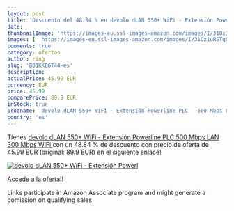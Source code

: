 ```yaml
---
layout: post
title: 'Descuento del 48.84 % en devolo dLAN 550+ WiFi - Extensión Powerl'
date: 
thumbnailImage: 'https://images-eu.ssl-images-amazon.com/images/I/31Ox1uRSTqL._SL200_.jpg'
images: [ 'https://images-eu.ssl-images-amazon.com/images/I/31Ox1uRSTqL._SL200_.jpg' ]
comments: true
category: ofertas
author: ring
slug: 'B01KKB6T44-es'
description:
actualPrice: 45.99 EUR
currency: EUR
price: 45.99
comparePrice: 89.9 EUR
inStock: true
prodname: 'devolo dLAN 550+ WiFi - Extensión Powerline PLC   500 Mbps LAN  300 Mbps WiFi '
country: 'es'
---
```


Tienes [devolo dLAN 550+ WiFi - Extensión Powerline PLC   500 Mbps LAN  300 Mbps WiFi ](https://www.amazon.es/dp/B01KKB6T44/?tag=tolees-21) con un 48.84 % de descuento con precio de oferta de 45.99 EUR (original: 89.9 EUR) en el siguiente enlace!

[![devolo dLAN 550+ WiFi - Extensión Powerl](https://images-eu.ssl-images-amazon.com/images/I/31Ox1uRSTqL._SL200_.jpg)](https://www.amazon.es/dp/B01KKB6T44/?tag=tolees-21)

[Accede a la oferta!!](https://www.amazon.es/dp/B01KKB6T44/?tag=tolees-21)

Links participate in Amazon Associate program and might generate a comission on qualifying sales


